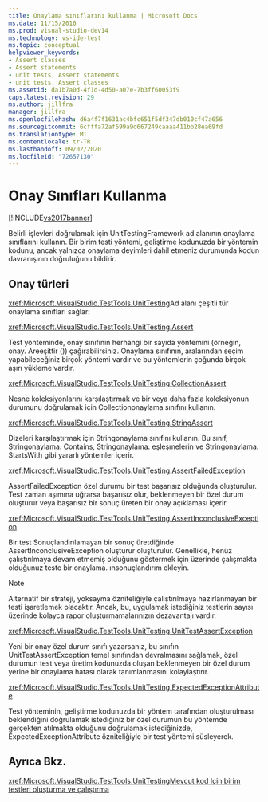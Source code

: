 ```yaml
---
title: Onaylama sınıflarını kullanma | Microsoft Docs
ms.date: 11/15/2016
ms.prod: visual-studio-dev14
ms.technology: vs-ide-test
ms.topic: conceptual
helpviewer_keywords:
- Assert classes
- Assert statements
- unit tests, Assert statements
- unit tests, Assert classes
ms.assetid: da1b7a0d-4f1d-4d50-a07e-7b3ff60053f9
caps.latest.revision: 29
ms.author: jillfra
manager: jillfra
ms.openlocfilehash: d6a4f7f1631ac4bfc651f5df347db010cf47a656
ms.sourcegitcommit: 6cfffa72af599a9d667249caaaa411bb28ea69fd
ms.translationtype: MT
ms.contentlocale: tr-TR
ms.lasthandoff: 09/02/2020
ms.locfileid: "72657130"
---
```

# <a name="using-the-assert-classes"></a>Onay Sınıfları Kullanma
[!INCLUDE[vs2017banner](../includes/vs2017banner.md)]

Belirli işlevleri doğrulamak için UnitTestingFramework ad alanının onaylama sınıflarını kullanın. Bir birim testi yöntemi, geliştirme kodunuzda bir yöntemin kodunu, ancak yalnızca onaylama deyimleri dahil etmeniz durumunda kodun davranışının doğruluğunu bildirir.

## <a name="kinds-of-asserts"></a>Onay türleri
 <xref:Microsoft.VisualStudio.TestTools.UnitTesting>Ad alanı çeşitli tür onaylama sınıfları sağlar:

 <xref:Microsoft.VisualStudio.TestTools.UnitTesting.Assert>

 Test yönteminde, onay sınıfının herhangi bir sayıda yöntemini (örneğin, onay. Areeşittir ()) çağırabilirsiniz. Onaylama sınıfının, aralarından seçim yapabileceğiniz birçok yöntemi vardır ve bu yöntemlerin çoğunda birçok aşırı yükleme vardır.

 <xref:Microsoft.VisualStudio.TestTools.UnitTesting.CollectionAssert>

 Nesne koleksiyonlarını karşılaştırmak ve bir veya daha fazla koleksiyonun durumunu doğrulamak için Collectiononaylama sınıfını kullanın.

 <xref:Microsoft.VisualStudio.TestTools.UnitTesting.StringAssert>

 Dizeleri karşılaştırmak için Stringonaylama sınıfını kullanın. Bu sınıf, Stringonaylama. Contains, Stringonaylama. eşleşmelerin ve Stringonaylama. StartsWith gibi yararlı yöntemler içerir.

 <xref:Microsoft.VisualStudio.TestTools.UnitTesting.AssertFailedException>

 AssertFailedException özel durumu bir test başarısız olduğunda oluşturulur. Test zaman aşımına uğrarsa başarısız olur, beklenmeyen bir özel durum oluşturur veya başarısız bir sonuç üreten bir onay açıklaması içerir.

 <xref:Microsoft.VisualStudio.TestTools.UnitTesting.AssertInconclusiveException>

 Bir test Sonuçlandırılamayan bir sonuç üretdiğinde AssertInconclusiveException oluşturur oluşturulur. Genellikle, henüz çalıştırılmaya devam etmemiş olduğunu göstermek için üzerinde çalışmakta olduğunuz teste bir onaylama. ınsonuçlandırım ekleyin.

> [!NOTE]
> Alternatif bir strateji, yoksayma özniteliğiyle çalıştırılmaya hazırlanmayan bir testi işaretlemek olacaktır. Ancak, bu, uygulamak istediğiniz testlerin sayısı üzerinde kolayca rapor oluşturmamalarınızın dezavantajı vardır.

 <xref:Microsoft.VisualStudio.TestTools.UnitTesting.UnitTestAssertException>

 Yeni bir onay özel durum sınıfı yazarsanız, bu sınıfın UnitTestAssertException temel sınıfından devralmasını sağlamak, özel durumun test veya üretim kodunuzda oluşan beklenmeyen bir özel durum yerine bir onaylama hatası olarak tanımlanmasını kolaylaştırır.

 <xref:Microsoft.VisualStudio.TestTools.UnitTesting.ExpectedExceptionAttribute>

 Test yönteminin, geliştirme kodunuzda bir yöntem tarafından oluşturulması beklendiğini doğrulamak istediğiniz bir özel durumun bu yöntemde gerçekten atılmakta olduğunu doğrulamak istediğinizde, ExpectedExceptionAttribute özniteliğiyle bir test yöntemi süsleyerek.

## <a name="see-also"></a>Ayrıca Bkz.
 <xref:Microsoft.VisualStudio.TestTools.UnitTesting>[Mevcut kod Için birim testleri oluşturma ve çalıştırma](https://msdn.microsoft.com/e8370b93-085b-41c9-8dec-655bd886f173)
